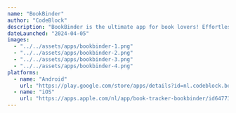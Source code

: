```yaml
---
name: "BookBinder"
author: "CodeBlock"
description: "BookBinder is the ultimate app for book lovers! Effortlessly manage your library, track your reading progress, and set goals—all in one user-friendly platform. Add books with ease using ISBN scans, title searches, or author lookups, and enjoy seamless syncing across all your devices. Whether you’re an avid reader, a casual bookworm, or a student, BookBinder helps you stay organized and make the most of your reading journey."
dateLaunched: "2024-04-05"
images:
  - "../../assets/apps/bookbinder-1.png"
  - "../../assets/apps/bookbinder-2.png"
  - "../../assets/apps/bookbinder-3.png"
  - "../../assets/apps/bookbinder-4.png"
platforms:
  - name: "Android"
    url: "https://play.google.com/store/apps/details?id=nl.codeblock.bookgrinder"
  - name: "iOS"
    url: "https://apps.apple.com/nl/app/book-tracker-bookbinder/id6477348626?l=en-GB"
---
```

